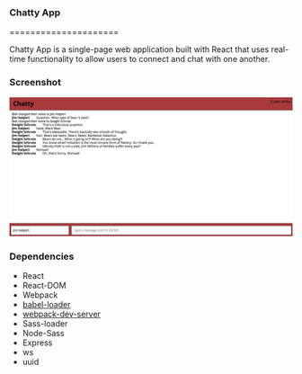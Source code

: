 ### Chatty App
=====================

Chatty App is a single-page web application built with React that uses real-time functionality to allow users to connect and chat with one another.

### Screenshot
!['User interface of Application'](https://github.com/tiffanydow1/chattyApp/blob/master/docs/chatty-app.png?raw=true)

### Dependencies

* React
* React-DOM
* Webpack
* [babel-loader](https://github.com/babel/babel-loader)
* [webpack-dev-server](https://github.com/webpack/webpack-dev-server)
* Sass-loader
* Node-Sass
* Express
* ws
* uuid
